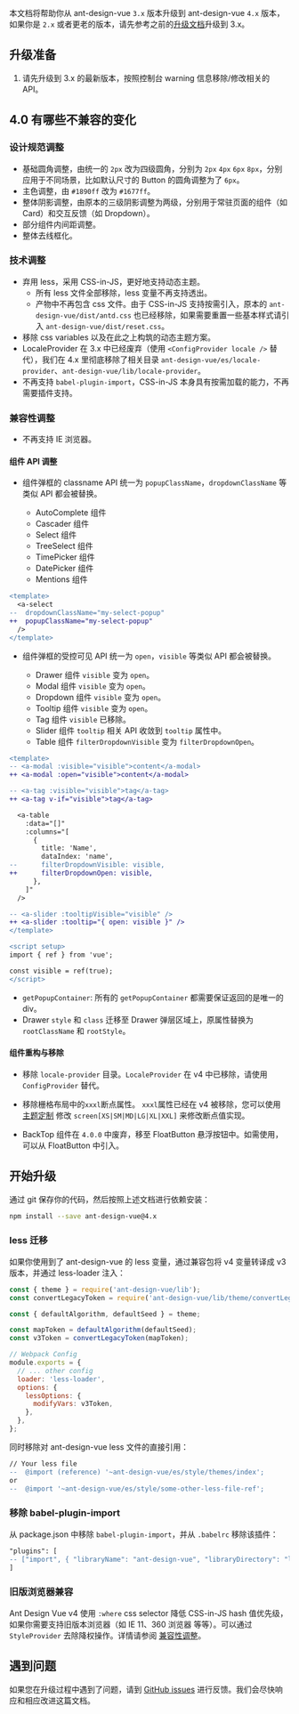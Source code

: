 本文档将帮助你从 ant-design-vue `3.x` 版本升级到 ant-design-vue `4.x` 版本，如果你是 `2.x` 或者更老的版本，请先参考之前的[升级文档](/docs/vue/migration-v3-cn)升级到 3.x。

## 升级准备

1. 请先升级到 3.x 的最新版本，按照控制台 warning 信息移除/修改相关的 API。

## 4.0 有哪些不兼容的变化

### 设计规范调整

- 基础圆角调整，由统一的 `2px` 改为四级圆角，分别为 `2px` `4px` `6px` `8px`，分别应用于不同场景，比如默认尺寸的 Button 的圆角调整为了 `6px`。
- 主色调整，由 `#1890ff` 改为 `#1677ff`。
- 整体阴影调整，由原本的三级阴影调整为两级，分别用于常驻页面的组件（如 Card）和交互反馈（如 Dropdown）。
- 部分组件内间距调整。
- 整体去线框化。

### 技术调整

- 弃用 less，采用 CSS-in-JS，更好地支持动态主题。
  - 所有 less 文件全部移除，less 变量不再支持透出。
  - 产物中不再包含 css 文件。由于 CSS-in-JS 支持按需引入，原本的 `ant-design-vue/dist/antd.css` 也已经移除，如果需要重置一些基本样式请引入 `ant-design-vue/dist/reset.css`。
- 移除 css variables 以及在此之上构筑的动态主题方案。
- LocaleProvider 在 3.x 中已经废弃（使用 `<ConfigProvider locale />` 替代），我们在 4.x 里彻底移除了相关目录 `ant-design-vue/es/locale-provider`、`ant-design-vue/lib/locale-provider`。
- 不再支持 `babel-plugin-import`，CSS-in-JS 本身具有按需加载的能力，不再需要插件支持。

### 兼容性调整

- 不再支持 IE 浏览器。

#### 组件 API 调整

- 组件弹框的 classname API 统一为 `popupClassName`，`dropdownClassName` 等类似 API 都会被替换。

  - AutoComplete 组件
  - Cascader 组件
  - Select 组件
  - TreeSelect 组件
  - TimePicker 组件
  - DatePicker 组件
  - Mentions 组件

```diff
<template>
  <a-select
--  dropdownClassName="my-select-popup"
++  popupClassName="my-select-popup"
  />
</template>
```

- 组件弹框的受控可见 API 统一为 `open`，`visible` 等类似 API 都会被替换。

  - Drawer 组件 `visible` 变为 `open`。
  - Modal 组件 `visible` 变为 `open`。
  - Dropdown 组件 `visible` 变为 `open`。
  - Tooltip 组件 `visible` 变为 `open`。
  - Tag 组件 `visible` 已移除。
  - Slider 组件 `tooltip` 相关 API 收敛到 `tooltip` 属性中。
  - Table 组件 `filterDropdownVisible` 变为 `filterDropdownOpen`。

```diff
<template>
-- <a-modal :visible="visible">content</a-modal>
++ <a-modal :open="visible">content</a-modal>

-- <a-tag :visible="visible">tag</a-tag>
++ <a-tag v-if="visible">tag</a-tag>

  <a-table
    :data="[]"
    :columns="[
      {
        title: 'Name',
        dataIndex: 'name',
--      filterDropdownVisible: visible,
++      filterDropdownOpen: visible,
      },
    ]"
  />

-- <a-slider :tooltipVisible="visible" />
++ <a-slider :tooltip="{ open: visible }" />
</template>

<script setup>
import { ref } from 'vue';

const visible = ref(true);
</script>
```

- `getPopupContainer`: 所有的 `getPopupContainer` 都需要保证返回的是唯一的 div。
- Drawer `style` 和 `class` 迁移至 Drawer 弹层区域上，原属性替换为 `rootClassName` 和 `rootStyle`。

#### 组件重构与移除

- 移除 `locale-provider` 目录。`LocaleProvider` 在 v4 中已移除，请使用 `ConfigProvider` 替代。

- 移除栅格布局中的`xxxl`断点属性。 `xxxl`属性已经在 v4 被移除，您可以使用 [主题定制](/docs/vue/customize-theme-cn) 修改 `screen[XS|SM|MD|LG|XL|XXL]` 来修改断点值实现。

- BackTop 组件在 `4.0.0` 中废弃，移至 FloatButton 悬浮按钮中。如需使用，可以从 FloatButton 中引入。

## 开始升级

通过 git 保存你的代码，然后按照上述文档进行依赖安装：

```bash
npm install --save ant-design-vue@4.x
```

### less 迁移

如果你使用到了 ant-design-vue 的 less 变量，通过兼容包将 v4 变量转译成 v3 版本，并通过 less-loader 注入：

```js
const { theme } = require('ant-design-vue/lib');
const convertLegacyToken = require('ant-design-vue/lib/theme/convertLegacyToken');

const { defaultAlgorithm, defaultSeed } = theme;

const mapToken = defaultAlgorithm(defaultSeed);
const v3Token = convertLegacyToken(mapToken);

// Webpack Config
module.exports = {
  // ... other config
  loader: 'less-loader',
  options: {
    lessOptions: {
      modifyVars: v3Token,
    },
  },
};
```

同时移除对 ant-design-vue less 文件的直接引用：

```diff
// Your less file
--  @import (reference) '~ant-design-vue/es/style/themes/index';
or
--  @import '~ant-design-vue/es/style/some-other-less-file-ref';
```

### 移除 babel-plugin-import

从 package.json 中移除 `babel-plugin-import`，并从 `.babelrc` 移除该插件：

```diff
"plugins": [
-- ["import", { "libraryName": "ant-design-vue", "libraryDirectory": "lib"}, "ant-design-vue"],
]
```

### 旧版浏览器兼容

Ant Design Vue v4 使用 `:where` css selector 降低 CSS-in-JS hash 值优先级，如果你需要支持旧版本浏览器（如 IE 11、360 浏览器 等等）。可以通过 `StyleProvider` 去除降权操作。详情请参阅 [兼容性调整](/docs/vue/customize-theme-cn#兼容性调整)。

## 遇到问题

如果您在升级过程中遇到了问题，请到 [GitHub issues](https://github.com/vueComponent/ant-design-vue/issues) 进行反馈。我们会尽快响应和相应改进这篇文档。
